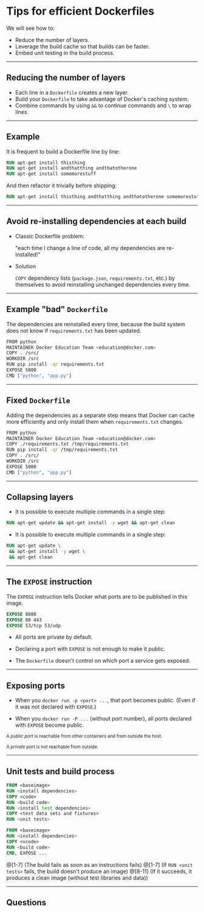 # Tips for efficient Dockerfiles

We will see how to:

* Reduce the number of layers.
* Leverage the build cache so that builds can be faster.
* Embed unit testing in the build process.

---
## Reducing the number of layers

* Each line in a `Dockerfile` creates a new layer.
* Build your `Dockerfile` to take advantage of Docker's caching system.
* Combine commands by using `&&` to continue commands and `\` to wrap lines.

---
## Example

It is frequent to build a Dockerfile line by line:

```dockerfile
RUN apt-get install thisthing
RUN apt-get install andthatthing andthatotherone
RUN apt-get install somemorestuff
```

And then refactor it trivially before shipping:

```dockerfile
RUN apt-get install thisthing andthatthing andthatotherone somemorestuff
```

---
## Avoid re-installing dependencies at each build

* Classic Dockerfile problem:

  "each time I change a line of code, all my dependencies are re-installed!"

* Solution

  `COPY` dependency lists (`package.json`, `requirements.txt`, etc.)
  by themselves to avoid reinstalling unchanged dependencies every time.

---
## Example "bad" `Dockerfile`

The dependencies are reinstalled every time, because the build system does not know if `requirements.txt` has been updated.

```bash
FROM python
MAINTAINER Docker Education Team <education@docker.com>
COPY . /src/
WORKDIR /src
RUN pip install -qr requirements.txt
EXPOSE 5000
CMD ["python", "app.py"]
```

---
## Fixed `Dockerfile`

Adding the dependencies as a separate step means that Docker can cache more efficiently and only install them when `requirements.txt` changes.

```bash
FROM python
MAINTAINER Docker Education Team <education@docker.com>
COPY ./requirements.txt /tmp/requirements.txt
RUN pip install -qr /tmp/requirements.txt
COPY . /src/
WORKDIR /src
EXPOSE 5000
CMD ["python", "app.py"]
```

---
## Collapsing layers

- It is possible to execute multiple commands in a single step:

```dockerfile
RUN apt-get update && apt-get install -y wget && apt-get clean
```

- It is possible to execute multiple commands in a single step:

```dockerfile
RUN apt-get update \
 && apt-get install -y wget \
 && apt-get clean
```

---

## The `EXPOSE` instruction

The `EXPOSE` instruction tells Docker what ports are to be published
in this image.

```dockerfile
EXPOSE 8080
EXPOSE 80 443
EXPOSE 53/tcp 53/udp
```

* All ports are private by default.

* Declaring a port with `EXPOSE` is not enough to make it public.

* The `Dockerfile` doesn't control on which port a service gets exposed.

---

## Exposing ports

* When you `docker run -p <port> ...`, that port becomes public.
    (Even if it was not declared with `EXPOSE`.)

* When you `docker run -P ...` (without port number), all ports
  declared with `EXPOSE` become public.

<small>A *public port* is reachable from other containers and from outside the host.</small>

<small>A *private port* is not reachable from outside.</small>

---
## Unit tests and build process

```dockerfile
FROM <baseimage>
RUN <install dependencies>
COPY <code>
RUN <build code>
RUN <install test dependencies>
COPY <test data sets and fixtures>
RUN <unit tests>

FROM <baseimage>
RUN <install dependencies>
COPY <vcode>
RUN <build code>
CMD, EXPOSE ...
```

@[1-7]  (The build fails as soon as an instructions fails)
@[1-7] (If `RUN <unit tests>` fails, the build doesn't produce an image)
@[8-11] (If it succeeds, it produces a clean image (without test libraries and data))

---
## Questions
